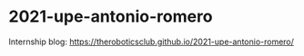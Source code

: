 # 2021-upe-antonio-romero

Internship blog: https://theroboticsclub.github.io/2021-upe-antonio-romero/
